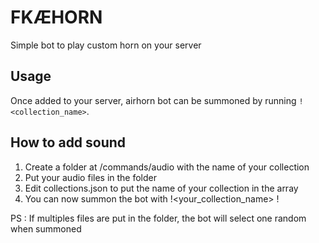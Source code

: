 # FKÆHORN
Simple bot to play custom horn on your server

## Usage
Once added to your server, airhorn bot can be summoned by running `!<collection_name>`.

## How to add sound
1) Create a folder at /commands/audio with the name of your collection
2) Put your audio files in the folder
3) Edit collections.json to put the name of your collection in the array
4) You can now summon the bot with !<your_collection_name> !

PS : If multiples files are put in the folder, the bot will select one random when summoned
